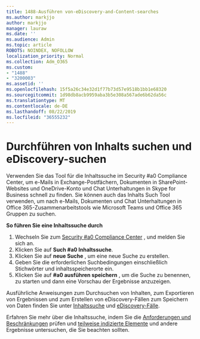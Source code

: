 ```yaml
---
title: 1488-Ausführen von-eDiscovery-and-Content-searches
ms.author: markjjo
author: markjjo
manager: lauraw
ms.date: ''
ms.audience: Admin
ms.topic: article
ROBOTS: NOINDEX, NOFOLLOW
localization_priority: Normal
ms.collection: Adm_O365
ms.custom:
- "1488"
- "3200003"
ms.assetid: ''
ms.openlocfilehash: 15f5a26c34e32d1f77b73d57e9518b1bb1e68320
ms.sourcegitcommit: 1d98db8acb9959aba3b5e308a567ade6b62da56c
ms.translationtype: MT
ms.contentlocale: de-DE
ms.lasthandoff: 08/22/2019
ms.locfileid: "36555232"
---
```

# <a name="how-to-perform-content-searches-and-ediscovery-searches"></a>Durchführen von Inhalts suchen und eDiscovery-suchen

Verwenden Sie das Tool für die Inhaltssuche im Security #a0 Compliance Center, um e-Mails in Exchange-Postfächern, Dokumenten in SharePoint-Websites und OneDrive-Konto und Chat Unterhaltungen in Skype for Business schnell zu finden. Sie können auch das Inhalts Such Tool verwenden, um nach e-Mails, Dokumenten und Chat Unterhaltungen in Office 365-Zusammenarbeitstools wie Microsoft Teams und Office 365 Gruppen zu suchen.

**So führen Sie eine Inhaltssuche durch**

1. Wechseln Sie zum [Security #a0 Compliance Center](https://protection.office.com) , und melden Sie sich an.
2. Klicken Sie auf **Such #a0 Inhaltssuche**.
3. Klicken Sie auf **neue Suche** , um eine neue Suche zu erstellen.
4. Geben Sie die erforderlichen Suchbedingungen einschließlich Stichwörter und inhaltsspeicherorte ein.  
5. Klicken Sie auf **#a0 ausführen speichern** , um die Suche zu benennen, zu starten und dann eine Vorschau der Ergebnisse anzuzeigen.

Ausführliche Anweisungen zum Durchsuchen von Inhalten, zum Exportieren von Ergebnissen und zum Erstellen von eDiscovery-Fällen zum Speichern von Daten finden Sie unter [Inhaltssuche](https://docs.microsoft.com/office365/securitycompliance/content-search) und [eDiscovery-Fälle](https://docs.microsoft.com/office365/securitycompliance/ediscovery-cases).

Erfahren Sie mehr über die Inhaltssuche, indem Sie die [Anforderungen und Beschränkungen](https://docs.microsoft.com/office365/securitycompliance/limits-for-content-search) prüfen und [teilweise indizierte Elemente](https://docs.microsoft.com/office365/securitycompliance/investigating-partially-indexed-items-in-ediscovery) und andere Ergebnisse untersuchen, die Sie beachten sollten.